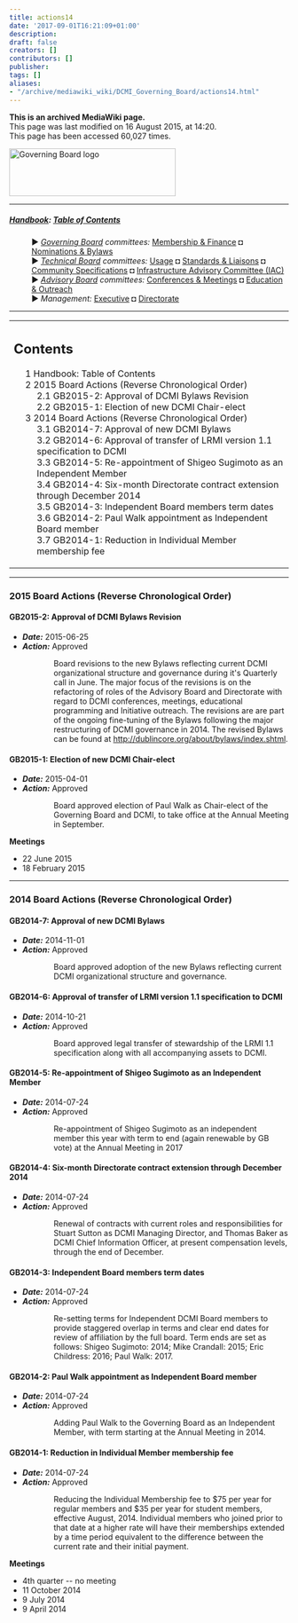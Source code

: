 ```yaml
---
title: actions14
date: '2017-09-01T16:21:09+01:00'
description: 
draft: false
creators: []
contributors: []
publisher: 
tags: []
aliases:
- "/archive/mediawiki_wiki/DCMI_Governing_Board/actions14.html"
---
```


 **This is an archived MediaWiki page.**  
This page was last modified on 16 August 2015, at 14:20.  
This page has been accessed 60,027 times.

[<img alt="Governing Board logo" src="/archive/mediawiki_wiki/images/GB_logo.png" width="300" height="86">](/archive/mediawiki_wiki/images/GB_logo.png "Governing Board logo")

* * *

##### [Handbook](/archive/mediawiki_wiki/DCMI_Handbook "DCMI Handbook"): [Table of Contents](DCMI_Handbook "DCMI Handbook") 
<dl>
<dd> ► <i><a href="/archive/mediawiki_wiki/DCMI_Governing_Board" title="DCMI Governing Board">Governing Board</a> committees:</i> <a href="/archive/mediawiki_wiki/DCMI_Governing_Board/finance" title="DCMI Governing Board/finance">Membership &amp; Finance</a> ◘ <a href="/archive/mediawiki_wiki/DCMI_Governing_Board/nominations" title="DCMI Governing Board/nominations">Nominations &amp; Bylaws</a> 
</dd>
<dd> ► <i><a href="/archive/mediawiki_wiki/DCMI_Technical_Board" title="DCMI Technical Board">Technical Board</a> committees:</i> <a href="/archive/mediawiki_wiki/DCMI_Technical_Board/usage" title="DCMI Technical Board/usage">Usage</a> ◘ <a href="/archive/mediawiki_wiki/DCMI_Technical_Board/standards" title="DCMI Technical Board/standards">Standards &amp; Liaisons</a> ◘ <a href="/archive/mediawiki_wiki/DCMI_Technical_Board/specifications" title="DCMI Technical Board/specifications">Community Specifications</a> ◘ <a href="/archive/mediawiki_wiki/DCMI_Technical_Board/infrastructure" title="DCMI Technical Board/infrastructure">Infrastructure Advisory Committee (IAC)</a>
</dd>
<dd> ► <i><a href="/archive/mediawiki_wiki/DCMI_Advisory_Board" title="DCMI Advisory Board">Advisory Board</a> committees:</i> <a href="/archive/mediawiki_wiki/DCMI_Advisory_Board/meetings" title="DCMI Advisory Board/meetings">Conferences &amp; Meetings</a> ◘ <a href="/archive/mediawiki_wiki/DCMI_Advisory_Board/documentation" title="DCMI Advisory Board/documentation">Education &amp; Outreach</a>
</dd>
<dd> ► <i>Management:</i> <a href="/archive/mediawiki_wiki/Exec_Committee" title="Exec Committee">Executive</a> ◘ <a href="/archive/mediawiki_wiki/Exec_Committee/directorate" title="Exec Committee/directorate">Directorate</a>
</dd>
</dl>

* * *

<table id="toc" class="toc">
  <tr>
    <td>
      <div id="toctitle">
        <h2>Contents</h2>
      </div>
      <ul>
        <li class="toclevel-1"><a href="#Handbook:_Table_of_Contents"><span class="tocnumber">1</span> <span class="toctext">Handbook: Table of Contents</span></a></li>
        <li class="toclevel-1 tocsection-1">
          <a href="#2015_Board_Actions_.28Reverse_Chronological_Order.29"><span class="tocnumber">2</span> <span class="toctext">2015 Board Actions (Reverse Chronological Order)</span></a>
          <ul>
            <li class="toclevel-2 tocsection-2"><a href="#GB2015-2:_Approval_of_DCMI_Bylaws_Revision"><span class="tocnumber">2.1</span> <span class="toctext">GB2015-2: Approval of DCMI Bylaws Revision</span></a></li>
            <li class="toclevel-2 tocsection-3"><a href="#GB2015-1:_Election_of_new_DCMI_Chair-elect"><span class="tocnumber">2.2</span> <span class="toctext">GB2015-1: Election of new DCMI Chair-elect</span></a></li>
          </ul>
        </li>
        <li class="toclevel-1 tocsection-4">
          <a href="#2014_Board_Actions_.28Reverse_Chronological_Order.29"><span class="tocnumber">3</span> <span class="toctext">2014 Board Actions (Reverse Chronological Order)</span></a>
          <ul>
            <li class="toclevel-2 tocsection-5"><a href="#GB2014-7:_Approval_of_new_DCMI_Bylaws"><span class="tocnumber">3.1</span> <span class="toctext">GB2014-7: Approval of new DCMI Bylaws</span></a></li>
            <li class="toclevel-2 tocsection-6"><a href="#GB2014-6:_Approval_of_transfer_of_LRMI_version_1.1_specification_to_DCMI"><span class="tocnumber">3.2</span> <span class="toctext">GB2014-6: Approval of transfer of LRMI version 1.1 specification to DCMI</span></a></li>
            <li class="toclevel-2 tocsection-7"><a href="#GB2014-5:_Re-appointment_of_Shigeo_Sugimoto_as_an_Independent_Member"><span class="tocnumber">3.3</span> <span class="toctext">GB2014-5: Re-appointment of Shigeo Sugimoto as an Independent Member</span></a></li>
            <li class="toclevel-2 tocsection-8"><a href="#GB2014-4:_Six-month_Directorate_contract_extension_through_December_2014"><span class="tocnumber">3.4</span> <span class="toctext">GB2014-4: Six-month Directorate contract extension through December 2014</span></a></li>
            <li class="toclevel-2 tocsection-9"><a href="#GB2014-3:_Independent_Board_members_term_dates"><span class="tocnumber">3.5</span> <span class="toctext">GB2014-3: Independent Board members term dates</span></a></li>
            <li class="toclevel-2 tocsection-10"><a href="#GB2014-2:_Paul_Walk_appointment_as_Independent_Board_member"><span class="tocnumber">3.6</span> <span class="toctext">GB2014-2: Paul Walk appointment as Independent Board member</span></a></li>
            <li class="toclevel-2 tocsection-11"><a href="#GB2014-1:_Reduction_in_Individual_Member_membership_fee"><span class="tocnumber">3.7</span> <span class="toctext">GB2014-1: Reduction in Individual Member membership fee</span></a></li>
          </ul>
        </li>
      </ul>
    </td>
  </tr>
</table>


* * *

### 2015 Board Actions (Reverse Chronological Order) 

#### GB2015-2: Approval of DCMI Bylaws Revision 

- ***Date:*** 2015-06-25
- ***Action:*** Approved
<dl><dd>
<dl><dd> Board revisions to the new Bylaws reflecting current DCMI organizational structure and governance during it's Quarterly call in June. The major focus of the revisions is on the refactoring of roles of the Advisory Board and Directorate with regard to DCMI conferences, meetings, educational programming and Initiative outreach. The revisions are are part of the ongoing fine-tuning of the Bylaws following the major restructuring of DCMI governance in 2014. The revised Bylaws can be found at <a href="http://dublincore.org/about/bylaws/index.shtml" class="external free" rel="nofollow">http://dublincore.org/about/bylaws/index.shtml</a>.
</dd></dl>

</dd></dl>

#### GB2015-1: Election of new DCMI Chair-elect 

- ***Date:*** 2015-04-01
- ***Action:*** Approved
<dl><dd>
<dl><dd> Board approved election of Paul Walk as Chair-elect of the Governing Board and DCMI, to take office at the Annual Meeting in September.
</dd></dl>

</dd></dl>


**Meetings**

- 22 June 2015
- 18 February 2015

* * *

### 2014 Board Actions (Reverse Chronological Order) 

#### GB2014-7: Approval of new DCMI Bylaws 

- ***Date:*** 2014-11-01
- ***Action:*** Approved
<dl><dd>
<dl><dd> Board approved adoption of the new Bylaws reflecting current DCMI organizational structure and governance.
</dd></dl>

</dd></dl>

#### GB2014-6: Approval of transfer of LRMI version 1.1 specification to DCMI 

- ***Date:*** 2014-10-21
- ***Action:*** Approved
<dl><dd>
<dl><dd> Board approved legal transfer of stewardship of the LRMI 1.1 specification along with all accompanying assets to DCMI.
</dd></dl>

</dd></dl>

#### GB2014-5: Re-appointment of Shigeo Sugimoto as an Independent Member 

- ***Date:*** 2014-07-24
- ***Action:*** Approved
<dl><dd>
<dl><dd> Re-appointment of Shigeo Sugimoto as an independent member this year with term to end (again renewable by GB vote) at the Annual Meeting in 2017
</dd></dl>

</dd></dl>

#### GB2014-4: Six-month Directorate contract extension through December 2014 

- ***Date:*** 2014-07-24
- ***Action:*** Approved
<dl><dd>
<dl><dd> Renewal of contracts with current roles and responsibilities for Stuart Sutton as DCMI Managing Director, and Thomas Baker as DCMI Chief Information Officer, at present compensation levels, through the end of December.
</dd></dl>

</dd></dl>

#### GB2014-3: Independent Board members term dates 

- ***Date:*** 2014-07-24
- ***Action:*** Approved
<dl><dd>
<dl><dd> Re-setting terms for Independent DCMI Board members to provide staggered overlap in terms and clear end dates for review of affiliation by the full board. Term ends are set as follows: Shigeo Sugimoto: 2014; Mike Crandall: 2015; Eric Childress: 2016; Paul Walk: 2017.
</dd></dl>

</dd></dl>

#### GB2014-2: Paul Walk appointment as Independent Board member

- ***Date:*** 2014-07-24
- ***Action:*** Approved
<dl><dd>
<dl><dd> Adding Paul Walk to the Governing Board as an Independent Member, with term starting at the Annual Meeting in 2014.
</dd></dl>

</dd></dl>

#### GB2014-1: Reduction in Individual Member membership fee 

- ***Date:*** 2014-07-24
- ***Action:*** Approved
<dl><dd>
<dl><dd> Reducing the Individual Membership fee to $75 per year for regular members and $35 per year for student members, effective August, 2014. Individual members who joined prior to that date at a higher rate will have their memberships extended by a time period equivalent to the difference between the current rate and their initial payment.
</dd></dl>

</dd></dl>


**Meetings**

- 4th quarter -- no meeting
- 11 October 2014
- 9 July 2014
- 9 April 2014

